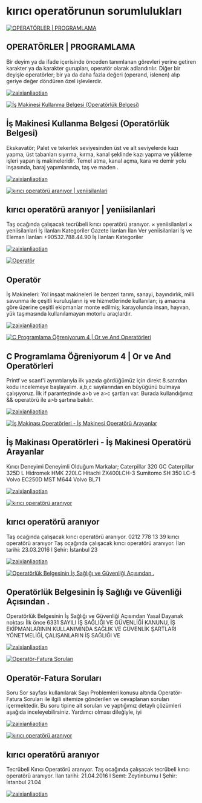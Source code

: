 # kırıcı operatörunun sorumlulukları
<a href="https://mnn.zoosnet.net/LR/Chatpre.aspx?id=MNN94995150&p=https://topgrinding.com/" target="_blank">![OPERATÖRLER | PROGRAMLAMA](https://github.com/technlg/images/blob/main/48.jpg)</a>
## OPERATÖRLER | PROGRAMLAMA
Bir deyim ya da ifade içerisinde önceden tanımlanan görevleri yerine getiren karakter ya da karakter gurupları, operatör olarak adlandırılır. Diğer bir deyişle operatörler; bir ya da daha fazla değeri (operand, islenen) alıp geriye değer döndüren özel işlevlerdir.
<a href="https://mnn.zoosnet.net/LR/Chatpre.aspx?id=MNN94995150&p=https://topgrinding.com/" target="_blank"><img src="https://github.com/technlg/images/raw/main/chat11.jpg" alt="zaixianliaotian"/></a><a href="//whatsapp.shibangsoft.com/WhatsApp.php" ><img src="https://github.com/technlg/images/raw/main/chat11.png" alt=""></a>
<a href="https://mnn.zoosnet.net/LR/Chatpre.aspx?id=MNN94995150&p=https://topgrinding.com/" target="_blank">![İş Makinesi Kullanma Belgesi (Operatörlük Belgesi)](https://github.com/technlg/images/blob/main/34.jpg)</a>
## İş Makinesi Kullanma Belgesi (Operatörlük Belgesi)
Ekskavatör; Palet ve tekerlek seviyesinden üst ve alt seviyelerde kazı yapma, üst tabanları sıyırma, kırma, kanal şeklinde kazı yapma ve yükleme işleri yapan iş makineleridir. Temel atma, kanal açma, kara ve demir yolu inşasında, baraj yapımlarında, taş ve maden .
<a href="https://mnn.zoosnet.net/LR/Chatpre.aspx?id=MNN94995150&p=https://topgrinding.com/" target="_blank"><img src="https://github.com/technlg/images/raw/main/chat11.jpg" alt="zaixianliaotian"/></a><a href="//whatsapp.shibangsoft.com/WhatsApp.php" ><img src="https://github.com/technlg/images/raw/main/chat11.png" alt=""></a>
<a href="https://mnn.zoosnet.net/LR/Chatpre.aspx?id=MNN94995150&p=https://topgrinding.com/" target="_blank">![kırıcı operatörü aranıyor | yeniisilanlari](https://github.com/technlg/images/blob/main/25.jpg)</a>
## kırıcı operatörü aranıyor | yeniisilanlari
Taş ocağında çalışacak tecrübeli kırıcı operatörü aranıyor. × yeniisilanlari × yeniisilanlari İş İlanları Kategoriler Gazete İlanları İlan Ver yeniisilanlari İş ve Eleman İlanları +90532.788.44.90 İş İlanları Kategoriler 
<a href="https://mnn.zoosnet.net/LR/Chatpre.aspx?id=MNN94995150&p=https://topgrinding.com/" target="_blank"><img src="https://github.com/technlg/images/raw/main/chat11.jpg" alt="zaixianliaotian"/></a><a href="//whatsapp.shibangsoft.com/WhatsApp.php" ><img src="https://github.com/technlg/images/raw/main/chat11.png" alt=""></a>
<a href="https://mnn.zoosnet.net/LR/Chatpre.aspx?id=MNN94995150&p=https://topgrinding.com/" target="_blank">![Operatör](https://github.com/technlg/images/blob/main/10.jpg)</a>
## Operatör
İş Makineleri: Yol inşaat makineleri ile benzeri tarım, sanayi, bayındırlık, milli savunma ile çeşitli kuruluşların iş ve hizmetlerinde kullanılan; iş amacına göre üzerine çeşitli ekipmanlar monte edilmiş; karayolunda insan, hayvan, yük taşımasında kullanılamayan motorlu araçlardır. 
<a href="https://mnn.zoosnet.net/LR/Chatpre.aspx?id=MNN94995150&p=https://topgrinding.com/" target="_blank"><img src="https://github.com/technlg/images/raw/main/chat11.jpg" alt="zaixianliaotian"/></a><a href="//whatsapp.shibangsoft.com/WhatsApp.php" ><img src="https://github.com/technlg/images/raw/main/chat11.png" alt=""></a>
<a href="https://mnn.zoosnet.net/LR/Chatpre.aspx?id=MNN94995150&p=https://topgrinding.com/" target="_blank">![C Programlama Öğreniyorum 4 | Or ve And Operatörleri](https://github.com/technlg/images/blob/main/11.jpg)</a>
## C Programlama Öğreniyorum 4 | Or ve And Operatörleri
Printf ve scanf'i ayrıntılarıyla ilk yazıda gördüğümüz için direkt 8.satırdan kodu incelemeye başlayalım. a,b,c sayılarından en büyüğünü bulmaya çalışıyoruz. İlk if parantezinde a>b ve a>c şartları var. Burada kullandığımız && operatörü ile a>b şartına bakılır.
<a href="https://mnn.zoosnet.net/LR/Chatpre.aspx?id=MNN94995150&p=https://topgrinding.com/" target="_blank"><img src="https://github.com/technlg/images/raw/main/chat11.jpg" alt="zaixianliaotian"/></a><a href="//whatsapp.shibangsoft.com/WhatsApp.php" ><img src="https://github.com/technlg/images/raw/main/chat11.png" alt=""></a>
<a href="https://mnn.zoosnet.net/LR/Chatpre.aspx?id=MNN94995150&p=https://topgrinding.com/" target="_blank">![İş Makinası Operatörleri - İş Makinesi Operatörü Arayanlar](https://github.com/technlg/images/blob/main/60.jpg)</a>
## İş Makinası Operatörleri - İş Makinesi Operatörü Arayanlar
Kırıcı Deneyimi Deneyimli Olduğum Markalar; Caterpillar 320 GC Caterpillar 325D L Hidromek HMK 220LC Hitachi ZX400LCH-3 Sumitomo SH 350 LC-5 Volvo EC250D MST M644 Volvo BL71 
<a href="https://mnn.zoosnet.net/LR/Chatpre.aspx?id=MNN94995150&p=https://topgrinding.com/" target="_blank"><img src="https://github.com/technlg/images/raw/main/chat11.jpg" alt="zaixianliaotian"/></a><a href="//whatsapp.shibangsoft.com/WhatsApp.php" ><img src="https://github.com/technlg/images/raw/main/chat11.png" alt=""></a>
<a href="https://mnn.zoosnet.net/LR/Chatpre.aspx?id=MNN94995150&p=https://topgrinding.com/" target="_blank">![kırıcı operatörü aranıyor](https://github.com/technlg/images/blob/main/1.jpg)</a>
## kırıcı operatörü aranıyor
Taş ocağında çalışacak kırıcı operatörü aranıyor. 0212 778 13 39 kırıcı operatörü aranıyor Taş ocağında çalışacak kırıcı operatörü aranıyor. İlan tarihi: 23.03.2016 l Şehir: İstanbul 23
<a href="https://mnn.zoosnet.net/LR/Chatpre.aspx?id=MNN94995150&p=https://topgrinding.com/" target="_blank"><img src="https://github.com/technlg/images/raw/main/chat11.jpg" alt="zaixianliaotian"/></a><a href="//whatsapp.shibangsoft.com/WhatsApp.php" ><img src="https://github.com/technlg/images/raw/main/chat11.png" alt=""></a>
<a href="https://mnn.zoosnet.net/LR/Chatpre.aspx?id=MNN94995150&p=https://topgrinding.com/" target="_blank">![Operatörlük Belgesinin İş Sağlığı ve Güvenliği Açısından .](https://github.com/technlg/images/blob/main/59.jpg)</a>
## Operatörlük Belgesinin İş Sağlığı ve Güvenliği Açısından .
Operatörlük Belgesinin İş Sağlığı ve Güvenliği Açısından Yasal Dayanak noktası İlk önce 6331 SAYILI İŞ SAĞLIĞI VE GÜVENLİĞİ KANUNU, İŞ EKİPMANLARININ KULLANIMINDA SAĞLIK VE GÜVENLİK ŞARTLARI YÖNETMELİĞİ, ÇALIŞANLARIN İŞ SAĞLIĞI VE 
<a href="https://mnn.zoosnet.net/LR/Chatpre.aspx?id=MNN94995150&p=https://topgrinding.com/" target="_blank"><img src="https://github.com/technlg/images/raw/main/chat11.jpg" alt="zaixianliaotian"/></a><a href="//whatsapp.shibangsoft.com/WhatsApp.php" ><img src="https://github.com/technlg/images/raw/main/chat11.png" alt=""></a>
<a href="https://mnn.zoosnet.net/LR/Chatpre.aspx?id=MNN94995150&p=https://topgrinding.com/" target="_blank">![Operatör-Fatura Soruları](https://github.com/technlg/images/blob/main/10.jpg)</a>
## Operatör-Fatura Soruları
Soru Sor sayfası kullanılarak Sayı Problemleri konusu altında Operatör-Fatura Soruları ile ilgili sitemize gönderilen ve cevaplanan soruları içermektedir. Bu soru tipine ait soruları ve yaptığımız detaylı çözümleri aşağıda inceleyebilirsiniz. Yardımcı olması dileğiyle, iyi
<a href="https://mnn.zoosnet.net/LR/Chatpre.aspx?id=MNN94995150&p=https://topgrinding.com/" target="_blank"><img src="https://github.com/technlg/images/raw/main/chat11.jpg" alt="zaixianliaotian"/></a><a href="//whatsapp.shibangsoft.com/WhatsApp.php" ><img src="https://github.com/technlg/images/raw/main/chat11.png" alt=""></a>
<a href="https://mnn.zoosnet.net/LR/Chatpre.aspx?id=MNN94995150&p=https://topgrinding.com/" target="_blank">![kırıcı operatörü aranıyor](https://github.com/technlg/images/blob/main/14.jpg)</a>
## kırıcı operatörü aranıyor
Tecrübeli Kırıcı Operatörü aranıyor. Taş ocağında çalışacak tecrübeli kırıcı operatörü aranıyor. İlan tarihi: 21.04.2016 l Semt: Zeytinburnu l Şehir: İstanbul 21.04
<a href="https://mnn.zoosnet.net/LR/Chatpre.aspx?id=MNN94995150&p=https://topgrinding.com/" target="_blank"><img src="https://github.com/technlg/images/raw/main/chat11.jpg" alt="zaixianliaotian"/></a><a href="//whatsapp.shibangsoft.com/WhatsApp.php" ><img src="https://github.com/technlg/images/raw/main/chat11.png" alt=""></a>
